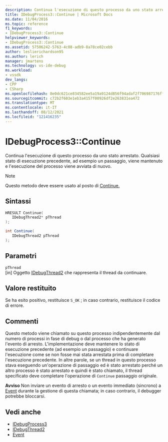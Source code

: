 ```yaml
---
description: Continua l'esecuzione di questo processo da uno stato arrestato. Qualsiasi stato di esecuzione precedente, ad esempio un passaggio, viene mantenuto e l'esecuzione del processo viene avviata di nuovo.
title: IDebugProcess3::Continue | Microsoft Docs
ms.date: 11/04/2016
ms.topic: reference
f1_keywords:
- IDebugProcess3::Continue
helpviewer_keywords:
- IDebugProcess3::Continue
ms.assetid: 57506242-5763-4c08-adb9-8a78ce02cebb
author: leslierichardson95
ms.author: lerich
manager: jmartens
ms.technology: vs-ide-debug
ms.workload:
- vssdk
dev_langs:
- CPP
- CSharp
ms.openlocfilehash: 8e0dc621ce834582ee5a19a9124d856f94adaf2f706987176ff707c0c11fbd83
ms.sourcegitcommit: c72b2f603e1eb3a4157f00926df2e263831ea472
ms.translationtype: MT
ms.contentlocale: it-IT
ms.lasthandoff: 08/12/2021
ms.locfileid: "121416235"
---
```

# <a name="idebugprocess3continue"></a>IDebugProcess3::Continue
Continua l'esecuzione di questo processo da uno stato arrestato. Qualsiasi stato di esecuzione precedente, ad esempio un passaggio, viene mantenuto e l'esecuzione del processo viene avviata di nuovo.

> [!NOTE]
> Questo metodo deve essere usato al posto di [Continue.](../../../extensibility/debugger/reference/idebugprogram2-continue.md)

## <a name="syntax"></a>Sintassi

```cpp
HRESULT Continue(
   IDebugThread2* pThread
);
```

```csharp
int Continue(
   IDebugThread2 pThread
);
```

## <a name="parameters"></a>Parametri
`pThread`\
[in] Oggetto [IDebugThread2](../../../extensibility/debugger/reference/idebugthread2.md) che rappresenta il thread da continuare.

## <a name="return-value"></a>Valore restituito
 Se ha esito positivo, restituisce `S_OK` ; in caso contrario, restituisce il codice di errore.

## <a name="remarks"></a>Commenti
 Questo metodo viene chiamato su questo processo indipendentemente dal numero di processi in fase di debug o dal processo che ha generato l'evento di arresto. L'implementazione deve mantenere lo stato di esecuzione precedente (ad esempio un passaggio) e continuare l'esecuzione come se non fosse mai stata arrestata prima di completare l'esecuzione precedente. In altre parole, se un thread in questo processo stava eseguendo un'operazione di passaggio ed è stato arrestato perché un altro processo è stato arrestato e quindi è stato chiamato, il thread specificato deve completare l'operazione di `Continue` passaggio originale.

 **Avviso** Non inviare un evento di arresto o un evento immediato (sincrono) a [Event](../../../extensibility/debugger/reference/idebugeventcallback2-event.md) durante la gestione di questa chiamata; in caso contrario, il debugger potrebbe bloccarsi.

## <a name="see-also"></a>Vedi anche
- [IDebugProcess3](../../../extensibility/debugger/reference/idebugprocess3.md)
- [IDebugThread2](../../../extensibility/debugger/reference/idebugthread2.md)
- [Event](../../../extensibility/debugger/reference/idebugeventcallback2-event.md)
